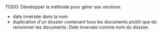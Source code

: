 <!-- Page: #428 Gestion des versions -->

<adminonly>
  TODO: Développer la méthode pour gérer ses versions.
</adminonly>

- date inversée dans la nom
- duplication d'un dossier contenant tous les documents plutôt que de renommer les documents. Date inversée comme nom du dossier.